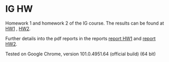 # IG HW
Homework 1 and homework 2 of the IG course. The results can be found at 
[HW1](https://pietromanganelliconforti.github.io/IG_HW/HW1/homework1.html) ,
[HW2](https://pietromanganelliconforti.github.io/IG_HW/HW2/Homework2.html).

Further details into the pdf reports in the reports [report HW1](HW1/Report_Pietro_Manganelli_Conforti_1754825.pdf) and [report HW2](HW2/HW2report-1754825.pdf).




Tested on Google Chrome, version 101.0.4951.64 (official build) (64 bit)
